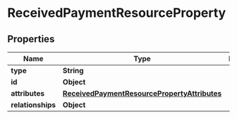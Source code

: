

# ReceivedPaymentResourceProperty


## Properties

| Name | Type | Description | Notes |
|------------ | ------------- | ------------- | -------------|
|**type** | **String** |  |  [optional] |
|**id** | **Object** |  |  [optional] |
|**attributes** | [**ReceivedPaymentResourcePropertyAttributes**](ReceivedPaymentResourcePropertyAttributes.md) |  |  [optional] |
|**relationships** | **Object** |  |  [optional] |




